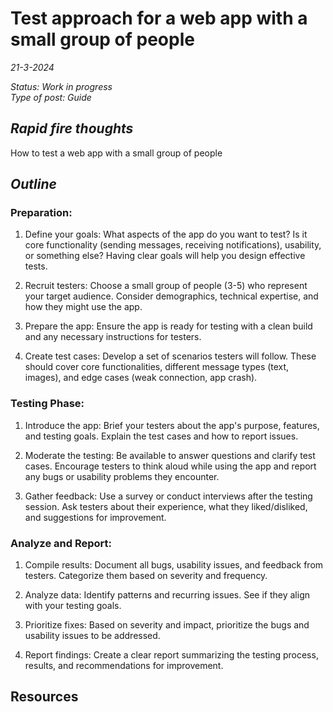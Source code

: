 # Test approach for a web app with a small group of people

*21-3-2024*

_Status: Work in progress_  
_Type of post: Guide_

## *Rapid fire thoughts*

How to test a web app with a small group of people

## *Outline*



### Preparation:

1. Define your goals:  What aspects of the app do you want to test? Is it core functionality (sending messages, receiving notifications), usability, or something else? Having clear goals will help you design effective tests.

2. Recruit testers: Choose a small group of people (3-5) who represent your target audience. Consider demographics, technical expertise, and how they might use the app.

3. Prepare the app:  Ensure the app is ready for testing with a clean build and any necessary instructions for testers.

4. Create test cases:  Develop a set of scenarios testers will follow. These should cover core functionalities, different message types (text, images), and edge cases (weak connection, app crash).


### Testing Phase:

1. Introduce the app:  Brief your testers about the app's purpose, features, and  testing goals. Explain the test cases and how to report issues.

2. Moderate the testing:  Be available to answer questions and clarify test cases. Encourage testers to think aloud while using the app and report any bugs or usability problems they encounter.

3. Gather feedback:  Use a survey or conduct interviews after the testing session. Ask testers about their experience,  what they liked/disliked, and suggestions for improvement.

###  Analyze and Report:

1. Compile results:  Document all bugs, usability issues, and feedback from testers. Categorize them based on severity and frequency.

2.  Analyze data:  Identify patterns and recurring issues. See if they align with your testing goals.

3.  Prioritize fixes:  Based on severity and impact, prioritize the bugs and usability issues to be addressed.

4. Report findings:  Create a clear report summarizing the testing process, results, and recommendations for improvement.

## Resources